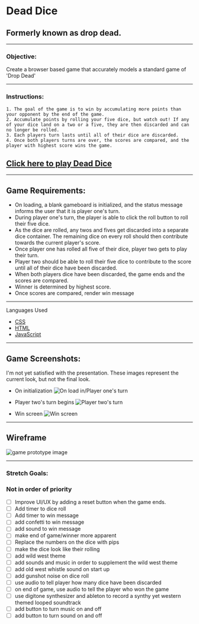 # **Dead Dice**  
## Formerly known as drop dead.
----

### **Objective:**

  Create a browser based game that accurately models a standard game of 'Drop Dead'  

---

### **Instructions:**
    1. The goal of the game is to win by accumulating more points than your opponent by the end of the game.
    2. Accumulate points by rolling your five dice, but watch out! If any of your dice land on a two or a five, they are then discarded and can no longer be rolled. 
    3. Each players turn lasts until all of their dice are discarded. 
    4. Once both players turns are over, the scores are compared, and the player with highest score wins the game. 

## **[Click here to play Dead Dice](https://devonjenkins.github.io/Dead-Dice-browser-game/)**

---
## **Game Requirements:**
- On loading, a blank gameboard is initialized, and the status message informs the user that it is player one's turn.
- During player one's turn, the player is able to click the roll button to roll their five dice.  
- As the dice are rolled, any twos and fives get discarded into a separate dice container. The remaining dice on every roll should then contribute towards the current player's score. 
- Once player one has rolled all five of their dice, player two gets to play their turn.
- Player two should be able to roll their five dice to contribute to the score until all of their dice have been discarded. 
- When both players dice have been discarded, the game ends and the scores are compared.
- Winner is determined by highest score.
- Once scores are compared, render win message    
---
Languages Used

* [CSS](https://www.w3.org/TR/CSS/#css)
* [HTML](https://html.spec.whatwg.org)
* [JavaScript](https://www.ecma-international.org/publications-and-standards/standards/ecma-262/)

---  
## **Game Screenshots:** 
  I'm not yet satisfied with the presentation. These images represent the current look, but not the final look. 


 - On initialization ![On load in/Player one's turn](https://i.imgur.com/0KKdJPm.png)
     
  - Player two's turn begins ![Player two's turn](https://i.imgur.com/WpgHWVX.png)
- Win screen ![ Win screen](https://i.imgur.com/VNLQY8o.png)




---
## **Wireframe** 
![game prototype image](https://i.imgur.com/cTybl7T.png)

---
<!-- ## **~~Attributions~~**
 ~~no attributions yet. Leaving this field here for use in the future.~~ 

---- -->
### **Stretch Goals:**
### Not in order of priority

- [ ] Improve UI/UX by adding a reset button when the game ends. 
- [ ] Add timer to dice roll
- [ ] Add timer to win message
- [ ] add confetti to win message 
- [ ] add sound to win message
- [ ] make end of game/winner more apparent
- [ ] Replace the numbers on the dice with pips 
- [ ] make the dice look like their rolling 
- [ ] add wild west theme 
- [ ] add sounds and music in order to supplement the wild west theme
- [ ] add old west whistle sound on start up
- [ ] add gunshot noise on dice roll
- [ ] use audio to tell player how many dice have been discarded
- [ ] on end of game, use audio to tell the player who won the game 
- [ ] use digitone synthesizer and ableton to record a synthy yet western themed looped soundtrack
- [ ] add button to turn music on and off
- [ ] add button to turn sound on and off 
